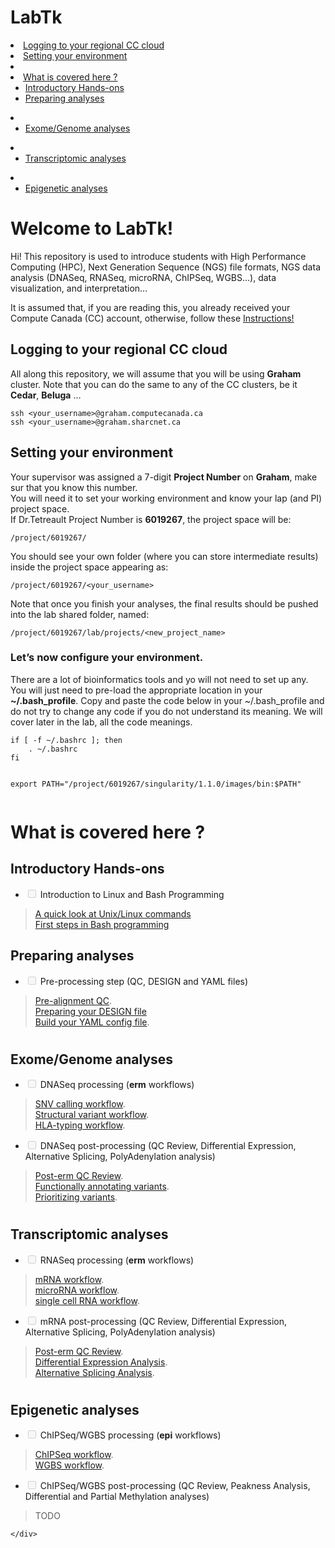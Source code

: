 <!DOCTYPE html>
<html>

<head>
  <meta charset="utf-8">
  <meta name="viewport" content="width=device-width, initial-scale=1.0">
  <link rel="stylesheet" href="https://stackedit.io/style.css" />
</head>

<body class="stackedit">
	 <h1 id="welcome-to-labtk"> LabTk </h1>
  <div class="stackedit__left">
    <div class="stackedit__toc">
      

<li><a href="#logging-to-your-regional-cc-cloud">Logging to your regional CC cloud</a></li>
<li><a href="#setting-your-environment">Setting your environment</a></li>
</ul>
</li>
<li></li>
<li><a href="#what-is-covered-here-">What is covered here ?</a>
<ul>
<li><a href="#introductory-hands-ons">Introductory Hands-ons</a></li>
<li><a href="#preparing-analyses">Preparing analyses</a></li>
</ul>
</li>
<li>
<ul>
<li><a href="#exomegenome-analyses">Exome/Genome analyses</a></li>
</ul>
</li>
<li>
<ul>
<li><a href="#transcriptomic-analyses">Transcriptomic analyses</a></li>
</ul>
</li>
<li>
<ul>
<li><a href="#epigenetic-analyses">Epigenetic analyses</a></li>
</ul>
</li>
</ul>

</div>
  </div>
  <div class="stackedit__right">
    <div class="stackedit__html">
      <h1 id="welcome-to-labtk">Welcome to LabTk!</h1>
<p>Hi! This repository is used to introduce students with High Performance Computing (HPC), Next Generation Sequence (NGS) file formats, NGS data analysis (DNASeq, RNASeq, microRNA, ChIPSeq, WGBS…), data visualization, and interpretation…</p>
<p>It is assumed that, if you are reading this, you already received your Compute Canada (CC) account, otherwise, follow these  <a href="https://docs.computecanada.ca/wiki/Compute_Canada_Documentation">Instructions!</a></p>
<h2 id="logging-to-your-regional-cc-cloud">Logging to your regional CC cloud</h2>
<p>All along this repository, we will assume that you will be using <strong>Graham</strong> cluster. Note that you can do the same to any of the CC clusters, be it <strong>Cedar</strong>, <strong>Beluga</strong> …</p>
<pre><code>ssh &lt;your_username&gt;@graham.computecanada.ca
ssh &lt;your_username&gt;@graham.sharcnet.ca
</code></pre>
<h2 id="setting-your-environment">Setting your environment</h2>
<p>Your supervisor was assigned a 7-digit <strong>Project Number</strong> on <strong>Graham</strong>, make sur that you know this number.<br>
You will need it to set your working environment and know your lap (and PI) project space.<br>
If Dr.Tetreault Project Number is <strong>6019267</strong>, the project space will be:</p>
<pre><code>/project/6019267/
</code></pre>
<p>You should see your own folder (where you can store intermediate results) inside the project space appearing as:</p>
<pre><code>/project/6019267/&lt;your_username&gt;
</code></pre>
<p>Note that once you finish your analyses, the final results should be pushed into the lab shared folder, named:</p>
<pre><code>/project/6019267/lab/projects/&lt;new_project_name&gt;
</code></pre>
<h3 id="lets-now-configure-your-environment.">Let’s now configure your environment.</h3>
<p>There are a lot of bioinformatics tools and yo will not need to set up any. You will just need to pre-load the appropriate location in your <strong>~/.bash_profile</strong>. Copy and paste the code below in your ~/.bash_profile and do not try to change any code if you do not understand its meaning. We will cover later in the lab, all the code meanings.</p>
<pre><code>if [ -f ~/.bashrc ]; then
	. ~/.bashrc
fi

export PATH="/project/6019267/singularity/1.1.0/images/bin:$PATH"
</code></pre>
<h1 id="section-1"></h1>
<h1 id="what-is-covered-here-">What is covered here ?</h1>
<h2 id="introductory-hands-ons">Introductory Hands-ons</h2>
<ul>
<li class="task-list-item"><input type="checkbox" class="task-list-item-checkbox" disabled=""> Introduction to Linux and Bash Programming</li>
</ul>
<blockquote>
<p><a href="">A quick look at Unix/Linux commands</a><br>
<a href="">First steps in Bash programming</a></p>
</blockquote>
<h2 id="preparing-analyses">Preparing analyses</h2>
<ul>
<li class="task-list-item"><input type="checkbox" class="task-list-item-checkbox" disabled=""> Pre-processing step (QC, DESIGN and YAML files)</li>
</ul>
<blockquote>
<p><a href="">Pre-alignment QC</a>.<br>
<a href="">Preparing your DESIGN file</a><br>
<a href="">Build your YAML config file</a>.</p>
</blockquote>
<h1 id="section-2"></h1>
<h2 id="exomegenome-analyses">Exome/Genome analyses</h2>
<ul>
<li class="task-list-item"><input type="checkbox" class="task-list-item-checkbox" disabled=""> DNASeq processing (<strong>erm</strong> workflows)</li>
</ul>
<blockquote>
<p><a href=""> SNV calling workflow</a>.<br>
<a href="">Structural variant workflow</a>.<br>
<a href="">HLA-typing workflow</a>.</p>
</blockquote>
<ul>
<li class="task-list-item"><input type="checkbox" class="task-list-item-checkbox" disabled=""> DNASeq post-processing (QC Review, Differential Expression, Alternative Splicing, PolyAdenylation analysis)</li>
</ul>
<blockquote>
<p><a href="">Post-erm QC Review</a>.<br>
<a href="">Functionally annotating variants</a>.<br>
<a href="">Prioritizing variants</a>.</p>
</blockquote>
<h1 id="section-3"></h1>
<h2 id="transcriptomic-analyses">Transcriptomic analyses</h2>
<ul>
<li class="task-list-item"><input type="checkbox" class="task-list-item-checkbox" disabled=""> RNASeq processing (<strong>erm</strong> workflows)</li>
</ul>
<blockquote>
<p><a href=""> mRNA workflow</a>.<br>
<a href="">microRNA workflow</a>.<br>
<a href="">single cell RNA workflow</a>.</p>
</blockquote>
<ul>
<li class="task-list-item"><input type="checkbox" class="task-list-item-checkbox" disabled=""> mRNA post-processing (QC Review, Differential Expression, Alternative Splicing, PolyAdenylation analysis)</li>
</ul>
<blockquote>
<p><a href="">Post-erm QC Review</a>.<br>
<a href="">Differential Expression Analysis</a>.<br>
<a href="">Alternative Splicing Analysis</a>.</p>
</blockquote>
<h1 id="section-4"></h1>
<h2 id="epigenetic-analyses">Epigenetic analyses</h2>
<ul>
<li class="task-list-item"><input type="checkbox" class="task-list-item-checkbox" disabled=""> ChIPSeq/WGBS processing (<strong>epi</strong> workflows)</li>
</ul>
<blockquote>
<p><a href=""> ChIPSeq workflow</a>.<br>
<a href="">WGBS workflow</a>.</p>
</blockquote>
<ul>
<li class="task-list-item"><input type="checkbox" class="task-list-item-checkbox" disabled=""> ChIPSeq/WGBS post-processing (QC Review, Peakness Analysis, Differential and Partial Methylation analyses)</li>
</ul>
<blockquote>
<p>TODO</p>
</blockquote>

    </div>
  </div>
</body>

</html>


